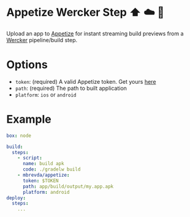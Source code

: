 # Appetize Wercker Step ⬆️ ☁️ 📲
Upload an app to [Appetize](https://appetize.io) for instant streaming build previews from a  [Wercker](http://www.wercker.com/) pipeline/build step.


# Options
* `token`: (required) A valid Appetize token. Get yours [here](https://appetize.io/docs#request-api-token)
* `path`: (required) The path to built application
* `platform`: `ios` or `android`

# Example
```yml
box: node

build:
  steps:
    - script:
      name: build apk
      code: ./gradelw build
    - mbrevda/appetize:
      token: $TOKEN
      path: app/build/output/my.app.apk
      platform: android
deploy:
  steps:
    ...
 ```
